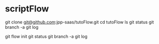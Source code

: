 # scriptFlow

git clone git@github.com:jpp-saas/tutoFlow.git
cd tutoFlow
ls
git status
git branch -a
git log

git flow init
git status
git branch -a
git log

